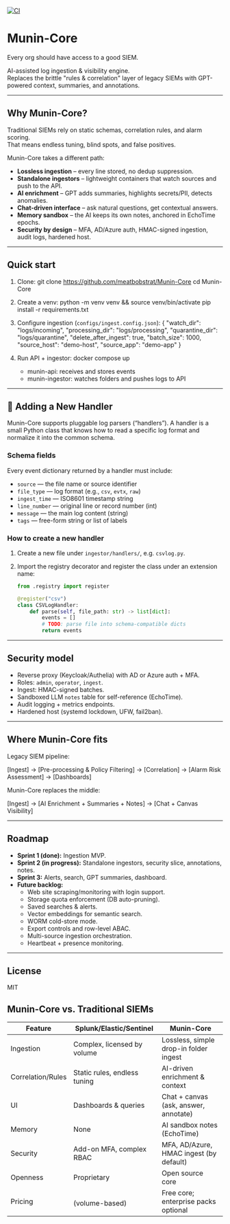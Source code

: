 [![CI](https://github.com/meatbobstrat/Munin-Core/actions/workflows/ci.yml/badge.svg)](https://github.com/meatbobstrat/Munin-Core/actions/workflows/ci.yml)

# Munin-Core

Every org should have access to a good SIEM.

AI-assisted log ingestion & visibility engine.  
Replaces the brittle "rules & correlation" layer of legacy SIEMs with GPT-powered context, summaries, and annotations.

---

## Why Munin-Core?
Traditional SIEMs rely on static schemas, correlation rules, and alarm scoring.  
That means endless tuning, blind spots, and false positives.

Munin-Core takes a different path:
- **Lossless ingestion** – every line stored, no dedup suppression.
- **Standalone ingestors** – lightweight containers that watch sources and push to the API.
- **AI enrichment** – GPT adds summaries, highlights secrets/PII, detects anomalies.
- **Chat-driven interface** – ask natural questions, get contextual answers.
- **Memory sandbox** – the AI keeps its own notes, anchored in EchoTime epochs.
- **Security by design** – MFA, AD/Azure auth, HMAC-signed ingestion, audit logs, hardened host.

---

## Quick start
1. Clone:
   git clone https://github.com/meatbobstrat/Munin-Core
   cd Munin-Core

2. Create a venv:
   python -m venv venv && source venv/bin/activate
   pip install -r requirements.txt

3. Configure ingestion (`configs/ingest.config.json`):
   {
     "watch_dir": "logs/incoming",
     "processing_dir": "logs/processing",
     "quarantine_dir": "logs/quarantine",
     "delete_after_ingest": true,
     "batch_size": 1000,
     "source_host": "demo-host",
     "source_app": "demo-app"
   }

4. Run API + ingestor:
   docker compose up

   - munin-api: receives and stores events  
   - munin-ingestor: watches folders and pushes logs to API

---

## 🔌 Adding a New Handler

Munin-Core supports pluggable log parsers (“handlers”). A handler is a small Python class that knows how to read a specific log format and normalize it into the common schema.

### Schema fields
Every event dictionary returned by a handler must include:

- `source` — the file name or source identifier  
- `file_type` — log format (e.g., `csv`, `evtx`, `raw`)  
- `ingest_time` — ISO8601 timestamp string  
- `line_number` — original line or record number (int)  
- `message` — the main log content (string)  
- `tags` — free-form string or list of labels  

### How to create a new handler
1. Create a new file under `ingestor/handlers/`, e.g. `csvlog.py`.  
2. Import the registry decorator and register the class under an extension name:  

   ```python
   from .registry import register

   @register("csv")
   class CSVLogHandler:
       def parse(self, file_path: str) -> list[dict]:
           events = []
           # TODO: parse file into schema-compatible dicts
           return events

---

## Security model
- Reverse proxy (Keycloak/Authelia) with AD or Azure auth + MFA.
- Roles: `admin`, `operator`, `ingest`.
- Ingest: HMAC-signed batches.
- Sandboxed LLM `notes` table for self-reference (EchoTime).
- Audit logging + metrics endpoints.
- Hardened host (systemd lockdown, UFW, fail2ban).

---

## Where Munin-Core fits
Legacy SIEM pipeline:

[Ingest] → [Pre-processing & Policy Filtering] → [Correlation] → [Alarm Risk Assessment] → [Dashboards]

Munin-Core replaces the middle:

[Ingest] → [AI Enrichment + Summaries + Notes] → [Chat + Canvas Visibility]

---

## Roadmap
- **Sprint 1 (done):** Ingestion MVP.
- **Sprint 2 (in progress):** Standalone ingestors, security slice, annotations, notes.
- **Sprint 3:** Alerts, search, GPT summaries, dashboard.
- **Future backlog:**
  - Web site scraping/monitoring with login support.
  - Storage quota enforcement (DB auto-pruning).
  - Saved searches & alerts.
  - Vector embeddings for semantic search.
  - WORM cold-store mode.
  - Export controls and row-level ABAC.
  - Multi-source ingestion orchestration.
  - Heartbeat + presence monitoring.

---

## License
MIT

## Munin-Core vs. Traditional SIEMs

| Feature                | Splunk/Elastic/Sentinel           | Munin-Core                              |
|------------------------|-----------------------------------|-----------------------------------------|
| Ingestion              | Complex, licensed by volume       | Lossless, simple drop-in folder ingest   |
| Correlation/Rules      | Static rules, endless tuning      | AI-driven enrichment & context           |
| UI                     | Dashboards & queries              | Chat + canvas (ask, answer, annotate)    |
| Memory                 | None                              | AI sandbox notes (EchoTime)              |
| Security               | Add-on MFA, complex RBAC          | MFA, AD/Azure, HMAC ingest (by default)  |
| Openness               | Proprietary                       | Open source core                         |
| Pricing                | $$$$ (volume-based)               | Free core; enterprise packs optional     |
